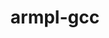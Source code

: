 ---
title: "armpl-gcc"
layout: cache
categories: [package, develop]
meta: {"versions": ["23.10_gcc-12.2", "24.04"], "compilers": ["gcc@=12.3.0"], "oss": ["amzn2"], "platforms": ["linux"], "targets": ["neoverse_n1", "neoverse_v1"], "stacks": ["aws-pcluster-neoverse_v1", "root"], "num_specs": 4, "num_specs_by_stack": {"aws-pcluster-neoverse_v1": 4, "root": 4}}
spec_details: [{"hash": "x54xedwrpa6eusahfd5ng5gbk4lclefe", "compiler": "gcc@=12.3.0", "versions": ["23.10_gcc-12.2"], "os": "amzn2", "platform": "linux", "target": "neoverse_n1", "variants": ["build_system=generic", "~ilp64", "+shared", "threads=none"], "stacks": ["aws-pcluster-neoverse_v1", "root"], "size": "-", "tarball": "https://binaries.spack.io/develop/build_cache/linux-amzn2-neoverse_n1/gcc-12.3.0/armpl-gcc-23.10_gcc-12.2/linux-amzn2-neoverse_n1-gcc-12.3.0-armpl-gcc-23.10_gcc-12.2-x54xedwrpa6eusahfd5ng5gbk4lclefe.spack"}, {"hash": "v2lwaxo3qhx4c3odiqoqlqz2vqumhdwk", "compiler": "gcc@=12.3.0", "versions": ["24.04"], "os": "amzn2", "platform": "linux", "target": "neoverse_n1", "variants": ["build_system=generic", "~ilp64", "+shared", "threads=none"], "stacks": ["aws-pcluster-neoverse_v1", "root"], "size": "-", "tarball": "https://binaries.spack.io/develop/build_cache/linux-amzn2-neoverse_n1/gcc-12.3.0/armpl-gcc-24.04/linux-amzn2-neoverse_n1-gcc-12.3.0-armpl-gcc-24.04-v2lwaxo3qhx4c3odiqoqlqz2vqumhdwk.spack"}, {"hash": "4xgvhjcaexf6dk3fjwu7mtcut2ggo72e", "compiler": "gcc@=12.3.0", "versions": ["24.04"], "os": "amzn2", "platform": "linux", "target": "neoverse_v1", "variants": ["build_system=generic", "~ilp64", "+shared", "threads=none"], "stacks": ["aws-pcluster-neoverse_v1", "root"], "size": "-", "tarball": "https://binaries.spack.io/develop/build_cache/linux-amzn2-neoverse_v1/gcc-12.3.0/armpl-gcc-24.04/linux-amzn2-neoverse_v1-gcc-12.3.0-armpl-gcc-24.04-4xgvhjcaexf6dk3fjwu7mtcut2ggo72e.spack"}, {"hash": "2j6n7cm427qdzx2y6l4ifujymrwepglk", "compiler": "gcc@=12.3.0", "versions": ["23.10_gcc-12.2"], "os": "amzn2", "platform": "linux", "target": "neoverse_v1", "variants": ["build_system=generic", "~ilp64", "+shared", "threads=none"], "stacks": ["aws-pcluster-neoverse_v1", "root"], "size": "-", "tarball": "https://binaries.spack.io/develop/build_cache/linux-amzn2-neoverse_v1/gcc-12.3.0/armpl-gcc-23.10_gcc-12.2/linux-amzn2-neoverse_v1-gcc-12.3.0-armpl-gcc-23.10_gcc-12.2-2j6n7cm427qdzx2y6l4ifujymrwepglk.spack"}]
---